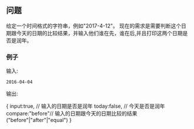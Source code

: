 ## 问题
给定一个时间格式的字符串，例如"2017-4-12"。
现在的需求是需要判断这个日期跟今天的日期的比较结果，并输入他们谁在先，谁在后,并且打印这两个日期是否是润年。

### 例子
输入:

`2016-04-04`

输出:


{
input:true, // 输入的日期是否是润年
today:false, // 今天是否是润年
compare:"before"// 输入的日期跟今天的日期比较的结果 ("before"|"after"|"equal")
}